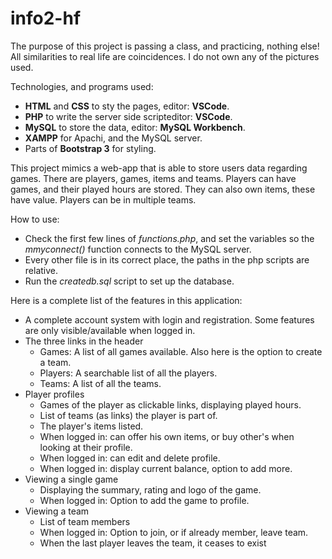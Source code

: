 # info2-hf
The purpose of this project is passing a class, and practicing, nothing else!
All similarities to real life are coincidences.
I do not own any of the pictures used.

Technologies, and programs used:
* __HTML__ and __CSS__ to sty the pages, editor: __VSCode__.
* __PHP__ to write the server side scripteditor: __VSCode__.
* __MySQL__ to store the data, editor: __MySQL Workbench__.
* __XAMPP__ for Apachi, and the MySQL server.
* Parts of __Bootstrap 3__ for styling.

This project mimics a web-app that is able to store users data regarding games. There are players, games, items and teams.
Players can have games, and their played hours are stored. They can also own items, these have value. Players can be in multiple teams.

How to use:
* Check the first few lines of _functions.php_, and set the variables so the _mmyconnect()_ function connects to the MySQL server.
* Every other file is in its correct place, the paths in the php scripts are relative.
* Run the _createdb.sql_ script to set up the database.

Here is a complete list of the features in this application:
* A complete account system with login and registration. Some features are only visible/available when logged in.
* The three links in the header
  * Games: A list of all games available. Also here is the option to create a team.
  * Players: A searchable list of all the players.
  * Teams: A list of all the teams.  
* Player profiles
  * Games of the player as clickable links, displaying played hours.
  * List of teams (as links) the player is part of.
  * The player's items listed. 
  * When logged in: can offer his own items, or buy other's when looking at their profile.
  * When logged in: can edit and delete profile.
  * When logged in: display current balance, option to add more.
* Viewing a single game
  * Displaying the summary, rating and logo of the game.
  * When logged in: Option to add the game to profile.
* Viewing a team
  * List of team members
  * When logged in: Option to join, or if already member, leave team.
  * When the last player leaves the team, it ceases to exist





